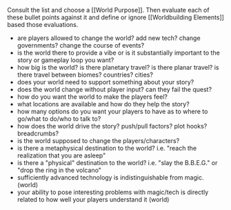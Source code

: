 Consult the list and choose a [[World Purpose]]. Then evaluate each of these bullet points against it and define or ignore [[Worldbuilding Elements]] based those evaluations.

- are players allowed to change the world? add new tech? change governments? change the course of events?
- is the world there to provide a vibe or is it substantially important to the story or gameplay loop you want?
- how big is the world? is there planetary travel? is there planar travel? is there travel between biomes? countries? cities?
- does your world need to support something about your story?
- does the world change without player input? can they fail the quest?
- how do you want the world to make the players feel?
- what locations are available and how do they help the story?
- how many options do you want your players to have as to where to go/what to do/who to talk to?
- how does the world drive the story? push/pull factors? plot hooks? breadcrumbs?
- is the world supposed to change the players/characters?
- is there a metaphysical destination to the world? i.e. "reach the realization that you are asleep"
- is there a "physical" destination to the world? i.e. "slay the B.B.E.G." or "drop the ring in the volcano"
- sufficiently advanced technology is indistinguishable from magic. (world)
- your ability to pose interesting problems with magic/tech is directly related to how well your players understand it (world)






